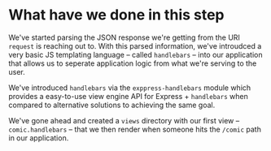 # What have we done in this step

We've started parsing the JSON response we're getting from the URI `request` is reaching out to. With this parsed information, we've introudced a very basic JS templating language – called `handlebars` – into our application that allows us to seperate application logic from what we're serving to the user.

We've introduced `handlebars` via the `exppress-handlebars` module which provides a easy-to-use view engine API for Express + `handlebars` when compared to alternative solutions to achieving the same goal.

We've gone ahead and created a `views` directory with our first view – `comic.handlebars` – that we then render when someone hits the `/comic` path in our application.
